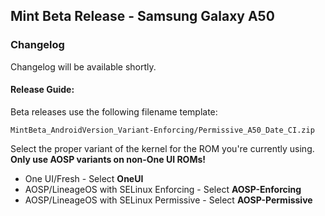 ## Mint Beta Release - Samsung Galaxy A50

### Changelog

Changelog will be available shortly.

#### Release Guide:

Beta releases use the following filename template:

`MintBeta_AndroidVersion_Variant-Enforcing/Permissive_A50_Date_CI.zip`

Select the proper variant of the kernel for the ROM you're currently using. **Only use AOSP variants on non-One UI ROMs!**

 - One UI/Fresh - Select **OneUI**
 - AOSP/LineageOS with SELinux Enforcing - Select **AOSP-Enforcing**
 - AOSP/LineageOS with SELinux Permissive - Select **AOSP-Permissive**
